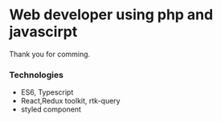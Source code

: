# Web developer using php and javascirpt

Thank you for comming.

### Technologies
- ES6, Typescript
- React,Redux toolkit, rtk-query
- styled component
